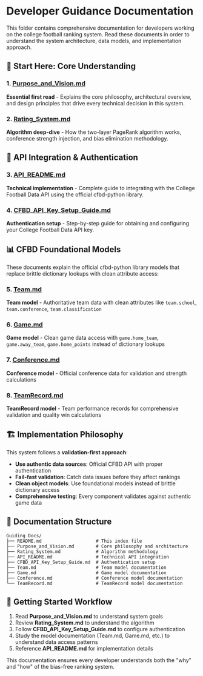 # Developer Guidance Documentation

This folder contains comprehensive documentation for developers working on the college football ranking system. Read these documents in order to understand the system architecture, data models, and implementation approach.

## 🎯 Start Here: Core Understanding

### 1. [Purpose_and_Vision.md](./Purpose_and_Vision.md)
**Essential first read** - Explains the core philosophy, architectural overview, and design principles that drive every technical decision in this system.

### 2. [Rating_System.md](./Rating_System.md)
**Algorithm deep-dive** - How the two-layer PageRank algorithm works, conference strength injection, and bias elimination methodology.

## 🔌 API Integration & Authentication

### 3. [API_README.md](./API_README.md)
**Technical implementation** - Complete guide to integrating with the College Football Data API using the official cfbd-python library.

### 4. [CFBD_API_Key_Setup_Guide.md](./CFBD_API_Key_Setup_Guide.md)
**Authentication setup** - Step-by-step guide for obtaining and configuring your College Football Data API key.

## 📊 CFBD Foundational Models

These documents explain the official cfbd-python library models that replace brittle dictionary lookups with clean attribute access:

### 5. [Team.md](./Team.md)
**Team model** - Authoritative team data with clean attributes like `team.school`, `team.conference`, `team.classification`

### 6. [Game.md](./Game.md)
**Game model** - Clean game data access with `game.home_team`, `game.away_team`, `game.home_points` instead of dictionary lookups

### 7. [Conference.md](./Conference.md)
**Conference model** - Official conference data for validation and strength calculations

### 8. [TeamRecord.md](./TeamRecord.md)
**TeamRecord model** - Team performance records for comprehensive validation and quality win calculations

## 🏗️ Implementation Philosophy

This system follows a **validation-first approach**:

- **Use authentic data sources**: Official CFBD API with proper authentication
- **Fail-fast validation**: Catch data issues before they affect rankings
- **Clean object models**: Use foundational models instead of brittle dictionary access
- **Comprehensive testing**: Every component validates against authentic game data

## 📁 Documentation Structure

```
Guiding Docs/
├── README.md                    # This index file
├── Purpose_and_Vision.md        # Core philosophy and architecture
├── Rating_System.md             # Algorithm methodology
├── API_README.md                # Technical API integration
├── CFBD_API_Key_Setup_Guide.md  # Authentication setup
├── Team.md                      # Team model documentation
├── Game.md                      # Game model documentation
├── Conference.md                # Conference model documentation
└── TeamRecord.md                # TeamRecord model documentation
```

## 🚀 Getting Started Workflow

1. Read **Purpose_and_Vision.md** to understand system goals
2. Review **Rating_System.md** to understand the algorithm
3. Follow **CFBD_API_Key_Setup_Guide.md** to configure authentication
4. Study the model documentation (Team.md, Game.md, etc.) to understand data access patterns
5. Reference **API_README.md** for implementation details

This documentation ensures every developer understands both the "why" and "how" of the bias-free ranking system.